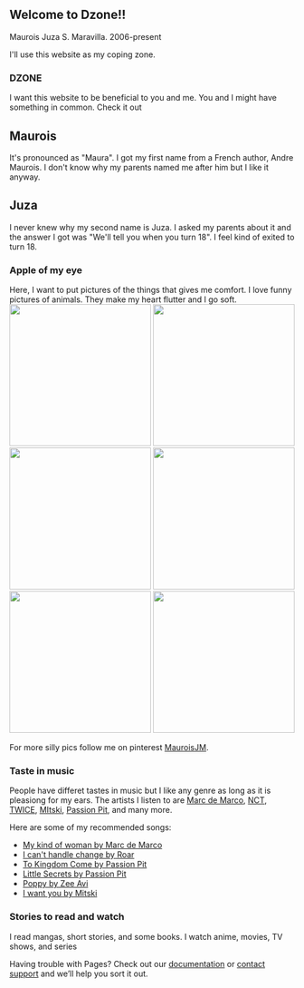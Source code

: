 ## Welcome to Dzone!!
Maurois Juza S. Maravilla. 2006-present

I'll use this website as my coping zone. 
### DZONE

I want this website to be beneficial to you and me. You and I might have something in common. Check it out 

## Maurois
It's pronounced as "Maura". I got my first name from a French author, Andre Maurois. I don't know why my parents named me after him but I like it anyway.  
## Juza
I never knew why my second name is Juza. I asked my parents about it and the answer I got was "We'll tell you when you turn 18". I feel kind of exited to turn 18.

### Apple of my eye

Here, I want to put pictures of the things that gives me comfort. 
I love funny pictures of animals. They make my heart flutter and I go soft.
<img src="https://i.pinimg.com/originals/72/da/b4/72dab448bb367be81aa25499816ac68c.jpg" width="250">
<img src="https://i.pinimg.com/originals/ab/cc/b8/abccb8d87d82794374901f4aa03eda5e.jpg" width="250">
<img src="https://i.pinimg.com/originals/2e/dc/af/2edcaf5aa9e9fdcd0f1841c794226eb1.jpg" width="250">
<img src="https://i.pinimg.com/originals/50/22/ec/5022ecf610b3c1a4b517fddf2b698158.png" width="250">
<img src="https://i.pinimg.com/originals/74/19/22/741922dd300dc1f346dceecd71485a5a.jpg" width="250">
<img src="https://i.pinimg.com/originals/0a/85/f7/0a85f788cd0a1fab9199c4a17f5136e6.jpg" width="250">    
     
     
For more silly pics follow me on pinterest [MauroisJM](https://www.pinterest.ph/chrielaunee/_saved/).

### Taste in music
People have differet tastes in music but I like any genre as long as it is pleasiong for my ears. The artists I listen to are [Marc de Marco](https://www.youtube.com/channel/UCqnMk5GA1spXDiHYFcPN-eA), [NCT](https://www.youtube.com/c/nctsmtown), [TWICE](https://www.youtube.com/channel/UCzgxx_DM2Dcb9Y1spb9mUJA), [MItski](https://www.youtube.com/channel/UC-GjYlrAWIHgwNDnbFHZ77g), [Passion Pit](https://www.youtube.com/channel/UCntk9NLvX49igtJnFY2IaIQ), and many more.

Here are some of my recommended songs:
- [My kind of woman by Marc de Marco](https://youtu.be/_R3B2Xr8kwQ)
- [I can't handle change by Roar](https://youtu.be/R7IQ9dpxxJY)
- [To Kingdom Come by Passion Pit](https://youtu.be/xh0ueJN5rvA)
- [Little Secrets by Passion Pit](https://youtu.be/ScC_pi3PJ9k)
- [Poppy by Zee Avi](https://youtu.be/zRTodeBE-so)
- [I want you by Mitski](https://youtu.be/1-kO12tP3SE)

### Stories to read and watch
I read mangas, short stories, and some books.
I watch anime, movies, TV shows, and series




Having trouble with Pages? Check out our [documentation](https://docs.github.com/categories/github-pages-basics/) or [contact support](https://support.github.com/contact) and we’ll help you sort it out.
